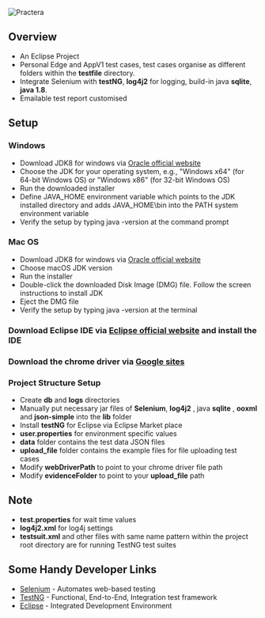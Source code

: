 ![Practera](http://intersective-wordpress-media.s3.amazonaws.com/wp-content/uploads/2014/04/Practera_Logo.png)

## Overview
* An Eclipse Project
* Personal Edge and AppV1 test cases, test cases organise as different folders within the **testfile** directory.
* Integrate Selenium with **testNG**, **log4j2** for logging, build-in java **sqlite**, **java 1.8**.
* Emailable test report customised

## Setup
### Windows
* Download JDK8 for windows via [Oracle official website](http://www.oracle.com/technetwork/java/javase/downloads/index.html)
* Choose the JDK for your operating system, e.g., "Windows x64" (for 64-bit Windows OS) or "Windows x86" (for 32-bit Windows OS)
* Run the downloaded installer
* Define JAVA\_HOME environment variable which points to the JDK installed directory and adds JAVA\_HOME\bin into the PATH system environment variable
* Verify the setup by typing java -version at the command prompt

### Mac OS
* Download JDK8 for windows via [Oracle official website](http://www.oracle.com/technetwork/java/javase/downloads/index.html)
* Choose macOS JDK version
* Run the installer
* Double-click the downloaded Disk Image (DMG) file. Follow the screen instructions to install JDK
* Eject the DMG file
* Verify the setup by typing java -version at the terminal

### Download Eclipse IDE via [Eclipse official website](http://www.eclipse.org/downloads/) and install the IDE

### Download the chrome driver via [Google sites](https://sites.google.com/a/chromium.org/chromedriver/)

### Project Structure Setup
* Create **db** and **logs** directories
* Manually put necessary jar files of **Selenium**, **log4j2** , java **sqlite** , **ooxml** and **json-simple** into the **lib** folder
* Install **testNG** for Eclipse via Eclipse Market place
* **user.properties** for environment specific values
* **data** folder contains the test data JSON files
* **upload_file** folder contains the example files for file uploading test cases
* Modify **webDriverPath** to point to your chrome driver file path
* Modify **evidenceFolder** to point to your **upload_file** path

## Note
* **test.properties** for wait time values
* **log4j2.xml** for log4j settings
* **testsuit.xml** and other files with same name pattern within the project root directory are for running TestNG test suites

## Some Handy Developer Links
* [Selenium](http://www.seleniumhq.org/docs/) - Automates web-based testing
* [TestNG](http://testng.org/doc/documentation-main.html) - Functional, End-to-End, Integration test framework
* [Eclipse](http://www.eclipse.org/) - Integrated Development Environment